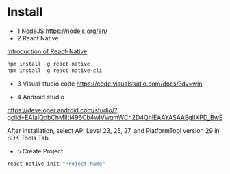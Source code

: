 # Install

* 1 NodeJS
https://nodejs.org/en/
* 2 React Native

[Introduction of React-Native](https://facebook.github.io/react-native/docs/getting-started.html)
```js
npm install -g react-native
npm install -g react-native-cli
```
* 3 Visual studio code
https://code.visualstudio.com/docs/?dv=win

* 4 Android studio

https://developer.android.com/studio/?gclid=EAIaIQobChMIlti496Cb4wIVwqmWCh2D4QhiEAAYASAAEgIIXPD_BwE

After installation, select API Level 23, 25, 27, and PlatformTool version 29 in SDK Tools Tab

* 5 Create Project

```js
react-native init "Project Name"
```

